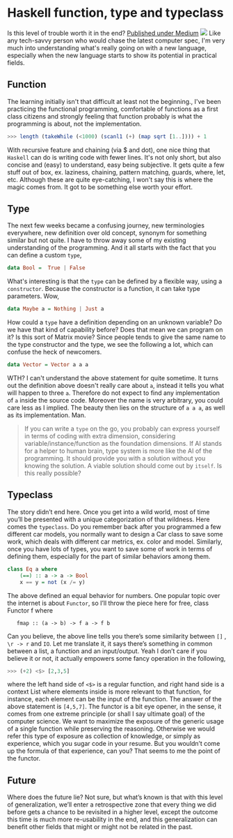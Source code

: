 # Haskell function, type and typeclass

Is this level of trouble worth it in the end?
[Published under Medium](https://windmaomao.medium.com/haskell-function-type-and-typeclass-b8cef0effe34)
![](https://miro.medium.com/max/2730/1*CkwIuglztV31ZjwKWsZTlQ.jpeg)
Like any tech-savvy person who would chase the latest computer spec, I'm very much into understanding what's really going on with a new language, especially when the new language starts to show its potential in practical fields.

## Function
The learning initially isn't that difficult at least not the beginning., I've been practicing the functional programming, comfortable of functions as a first class citizens and strongly feeling that function probably is what the programming is about, not the implementation.
```haskell
>>> length (takeWhile (<1000) (scanl1 (+) (map sqrt [1..]))) + 1 
```
With recursive feature and chaining (via $ and dot), one nice thing that `Haskell` can do is writing code with fewer lines. It's not only short, but also concise and (easy) to understand, easy being subjective.
It gets quite a few stuff out of box, ex. laziness, chaining, pattern matching, guards, where, let, etc.  Although these are quite eye-catching, I won't say this is where the magic comes from. It got to be something else worth your effort.
## Type
The next few weeks became a confusing journey, new terminologies everywhere, new definition over old concept, synonym for something similar but not quite. I have to throw away some of my existing understanding of the programming.
And it all starts with the fact that you can define a custom `type`,
```haskell
data Bool =  True | False
```
What's interesting is that the `type` can be defined by a flexible way, using a `constructor`. Because the constructor is a function, it can take type parameters. Wow,
```haskell
data Maybe a = Nothing | Just a
```
How could a `type` have a definition depending on an unknown variable? Do we have that kind of capability before? Does that mean we can program on it? Is this sort of Matrix movie?
Since people tends to give the same name to the type constructor and the type, we see the following a lot, which can confuse the heck of newcomers. 
```haskell
data Vector = Vector a a a
```
WTH? I can't understand the above statement for quite sometime. It turns out the definition above doesn't really care about `a`, instead it tells you what will happen to three `a`. Therefore do not expect to find any implementation of `a` inside the source code. Moreover the name is very arbitrary, you could care less as I implied. The beauty then lies on the structure of `a a a`, as well as its implementation. Man.
> If you can write a `type` on the go, you probably can express yourself in terms of coding with extra dimension, considering variable/instance/function as the foundation dimensions. If AI stands for a helper to human brain, type system is more like the AI of the programming. It should provide you with a solution without you knowing the solution. A viable solution should come out by `itself`. Is this really possible?
## Typeclass
The story didn’t end here. Once you get into a wild world, most of time you’ll be presented with a unique categorization of that wildness. Here comes the `typeclass`.
Do you remember back after you programmed a few different car models, you normally want to design a Car class to save some work, which deals with different car metrics, ex. color and model. Similarly, once you have lots of types, you want to save some of work in terms of defining them, especially for the part of similar behaviors among them.
```haskell
class Eq a where  
    (==) :: a -> a -> Bool  
    x == y = not (x /= y)
```
The above defined an equal behavior for numbers. One popular topic over the internet is about `Functor`, so I’ll throw the piece here for free,
class Functor f where  
```
   fmap :: (a -> b) -> f a -> f b  
```
Can you believe, the above line tells you there’s some similarity between `[]` , `\r -> r` and `IO`. Let me translate it, it says there’s something in common between a list, a function and an input/output. Yeah I don’t care if you believe it or not, it actually empowers some fancy operation in the following,
```haskell
>>> (+2) <$> [2,3,5]
```
where the left hand side of `<$>` is a regular function, and right hand side is a context List where elements inside is more relevant to that function, for instance, each element can be the input of the function. The answer of the above statement is `[4,5,7]`.
The functor is a bit eye opener, in the sense, it comes from one extreme principle (or shall I say ultimate goal) of the computer science. We want to maximize the exposure of the generic usage of a single function while preserving the reasoning. Otherwise we would refer this type of exposure as collection of knowledge, or simply as experience, which you sugar code in your resume. But you wouldn’t come up the formula of that experience, can you? That seems to me the point of the functor.

## Future
Where does the future lie? Not sure, but what’s known is that with this level of generalization, we’ll enter a retrospective zone that every thing we did before gets a chance to be revisited in a higher level, except the outcome this time is much more re-usability in the end, and this generalization can benefit other fields that might or might not be related in the past.